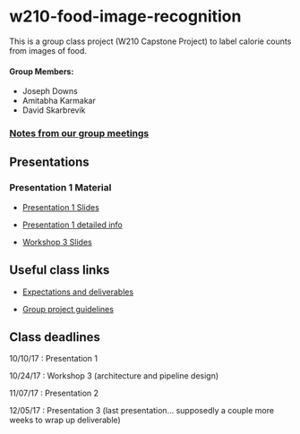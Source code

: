# w210-food-image-recognition
This is a group class project (W210 Capstone Project) to label calorie counts from images of food.

#### Group Members: 
* Joseph Downs
* Amitabha Karmakar
* David Skarbrevik

### [Notes from our group meetings](https://docs.google.com/document/d/1ZRbHr85DDHyFNUwm1Y-xX-1y0ikdkIl3YG1EOnwC0fE/edit)

## Presentations

### Presentation 1 Material
* [Presentation 1 Slides](https://docs.google.com/presentation/d/1sENv0nJ4NePzaM3W_ue4z5ibSIiScoV83BRom1V7Cts/edit?usp=sharing)
* [Presentation 1 detailed info](https://docs.google.com/document/d/1as0cTnEzsx_7RPxhFRcnqhHd4dK513UjoWxaV63sB7k/edit?usp=sharing)

* [Workshop 3 Slides](https://docs.google.com/presentation/d/1B3jfyS-w944U3l0hexdWsBhgDp36QlR_N21YjB8G5nw/edit?usp=sharing)

## Useful class links

* [Expectations and deliverables](https://docs.google.com/document/d/16K7DXZ6S2Npp3DCzTI--TSAD8kXtRq7N2nsLoDm-EyY/edit)

* [Group project guidelines](https://docs.google.com/document/d/19nNX8YWXchRivXPseNrR9A6Pg80_tSnfT318TCQIVKQ/edit)

## Class deadlines

10/10/17 : Presentation 1

10/24/17 : Workshop 3 (architecture and pipeline design)

11/07/17 : Presentation 2

12/05/17 : Presentation 3 (last presentation... supposedly a couple more weeks to wrap up deliverable)
